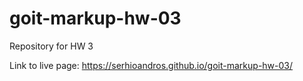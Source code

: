 # goit-markup-hw-03
Repository for HW 3

Link to live page:
https://serhioandros.github.io/goit-markup-hw-03/
